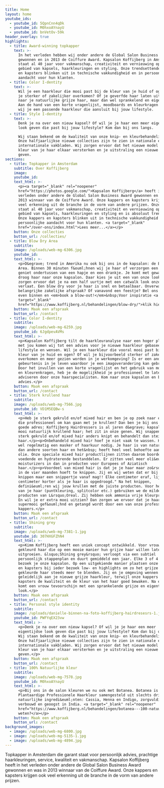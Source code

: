 ```yaml
---
title: Home
layout: home
youtube_ids:
  - youtube_id: 5QpnCnn4qDk
  - youtube_id: M0hxoAYnayU
  - youtube_id: bnVetOv-59k
header_overlay: true
highlights:
  - title: Award-winning topkapper
    text: >-
      In het verleden hebben wij onder andere de Global Salon Business Award
      gewonnen en in 2013 de Coiffure Award. Kapsalon Koffijberg in Amsterdam
      staat al 40 jaar voor vakmanschap, creativiteit en vernieuwing op het
      gebied van kapsels, haarkleuringen en styling. Onze trendsettende kappers
      en kapsters blinken uit in technische vakkundigheid en in persoonlijke
      aandacht voor hun klanten.
  - title: Color I-dentity
    text: >-
      Wil je een haarkleur die mooi past bij de kleur van je huid of ogen? Wil
      je sterker of zakelijker overkomen? Of je geverfde haar laten uitgroeien
      naar je natuurlijke grijze haar, maar dan wel sprankelend en eigentijds?
      Aan de hand van een korte vragenlijst, moodboards en kleurkragen adviseren
      wij je een passende haarkleur die aansluit bij jouw lifestyle.
  - title: Style I-dentity
    text: >-
      Denk je na over een nieuw kapsel? Of wil je je haar een meer eigentijdse
      look geven die past bij jouw lifestyle? Kom dan bij ons langs. 

      Wij staan bekend om de kwaliteit van onze knip- en kleurbehandelingen.
      Onze halfjaarlijkse nieuwe collecties zijn te zien in nationale en
      internationale vakbladen. Wij zorgen ervoor dat het nieuwe model en de
      kleur van je haar elkaar versterken en je uitstraling een nieuwe boost
      geven.
sections:
  - title: Topkapper in Amsterdam
    subtitle: Over Koffijberg
    image:
    youtube_id:
    text_html: >-
      <p><a target="_blank" rel="noopener"
      href="https://photos.google.com/">Kapsalon Koffijberg</a> heeft in het
      verleden onder andere de Global Salon Business Award gewonnen en was in
      2013 winnaar van de Coiffure Award. Onze kappers en kapsters krijgen ook
      veel erkenning uit de branche in de vorm van andere prijzen. Onze aanpak
      staat al 40 jaar voor vakmanschap, creativiteit en vernieuwing op het
      gebied van kapsels, haarkleuringen en styling en is absoluut trendsettend.
      Onze kappers en kapsters blinken uit in technische vakkundigheid en in
      persoonlijke aandacht voor hun klanten. <a target="_blank"
      href="/over-ons/index.html">Lees meer...</a></p>
    button: Onze collecties
    button_url: /collecties/
  - title: Blow Dry Area
    subtitle:
    image: /uploads/web-mg-6306.jpg
    youtube_id:
    text_html: >-
      <p>D&egrave; trend in Amerika nu ook bij ons in de kapsalon: de Blow Dry
      Area. Binnen 30 minuten f&ouml;hnen wij je haar of verzorgen een updo. Jij
      geniet ondertussen van een hapje en een drankje. Je komt met gewassen en
      droog haar naar onze kapsalon. Daar kies je uit een van onze looks en wij
      zorgen ervoor dat je na een half uurtje met een catwalk look onze kapsalon
      verlaat. Een blow dry voor je haar is snel en betaalbaar. Onverwacht een
      belangrijke zakelijke afspraak? Of vanavond een feestje? Bel ons of loop
      even binnen en <em>book a blow-out!</em>&nbsp;Voor inspiratie <a
      target="_blank"
      href="https://www.koffijberg.nl/behandelingen/blow-dry/">klik hier</a></p>
    button: Maak een afspraak
    button_url: /contact
  - title: Color I-dentity
    subtitle:
    image: /uploads/web-mg-6259.jpg
    youtube_id: 6JgdpevAVMs
    text_html: >-
      <p>Kapsalon Koffijberg tilt de haarkleuranalyse naar een hoger plan. Samen
      met jou komen wij tot een advies voor je nieuwe haarkleur gebaseerd op je
      lifestyle en wensen. Wil je een haarkleur die vooral mooi past bij de
      kleur van je huid en ogen? Of wil je bijvoorbeeld sterker of zakelijker
      overkomen en meer gezien worden in je werkomgeving? Is er een andere
      gebeurtenis in je leven waardoor je een imagoverandering kan gebruiken?
      Door het invullen van een korte vragenlijst en het gebruik van moodboards
      en kleurenkragen, heb je de mogelijkheid je professioneel te laten
      adviseren door onze haarspecialisten. Kom naar onze kapsalon en beleef dit
      advies.</p>
    button: Maak een afspraak
    button_url: /contact
  - title: Sterk krullend haar
    subtitle:
    image: /uploads/web-mg-7566.jpg
    youtube_id: VD1M5EQBw-s
    text_html: >-
      <p>Heb je sterk gekruld en/of mixed hair en ben je op zoek naar een kapper
      die professioneel om kan gaan met je krullen? Dan ben je bij ons aan het
      goede adres: Koffijberg Hairdressers is al jaren d&egrave; kapsalon voor
      mooi natuurlijk krullend haar; het zit in onze genen. Wij snappen dat je
      sterk gekruld en/of mixed hair anders knipt en behandelt dan steil en fijn
      haar.</p><p>Onbehandeld mixed hair hoef je niet vaak te wassen. Het heeft
      wel regelmatig een masker of haarkuur nodig. Je haar is van nature droger
      dan andere soorten haar en het&nbsp; heeft heel veel behoefte aan vocht en
      olie. Onze speciale mixed hair productlijnen zitten daarom boordevol
      voedende en hydraterende bestanddelen. Er zitten veel meer oli&euml;n en
      moisturizers in dan in producten voor Europees of Aziatisch
      haar.</p><p>Voordeel van mixed hair is dat je je haar maar zo&rsquo;n 1 x
      in de vier maanden hoeft te knippen. Jij en wij weten dat er bij het
      knippen maar een snippertje vanaf mag!! Elke centimeter eraf, lijkt wel 5
      centimeter korter als je haar is opgedroogd." Na het knippen,
      defini&euml;ren wij jouw krullen met de juiste producten. Voor het kleuren
      van je haar (puntkleuring, splitcolor etc.) gebruiken we de milde
      producten van L&rsquo;Oreal. Zij hebben ook ammonia vrije kleurproducten.
      En wil je er extra mooi uitzien? Dan zorgen we ervoor dat je haar
      supermooi gef&ouml;hnd en getangd wordt door een van onze professionele
      kappers.</p>
    button: Maak een afspraak
    button_url: /contact
  - title: Shining grey
    subtitle:
    image: /uploads/web-mg-7381-1.jpg
    youtube_id: 307HXGFZhN4
    text_html: >-
      <p>Kimm Koffijberg heeft een uniek concept ontwikkeld. Voor vrouwen met
      gekleurd haar die op een mooie manier hun grijze haar willen laten
      uitgroeien. &lsquo;Shining grey&rsquo; verloopt via een subtiel
      persoonlijk stappenplan en duurt gemiddeld een jaar. Elke 3 of 4 maanden
      bezoek je onze kapsalon. Op een uitgekiende manier plaatsen onze kappers
      en kapsters bij ieder bezoek low- en highlights om zo het grijze en het
      gekleurde haar steeds meer te blenden. Jij en je omgeving wennen zo
      geleidelijk aan je nieuwe grijze haarkleur, terwijl onze kappers en
      kapsters de kwaliteit en de kleur van het haar goed bewaken. Na een jaar
      komt een vrouw tevoorschijn met een sprankelende grijze en eigentijdse
      look.</p>
    button: Maak een afspraak
    button_url: /contact
  - title: Personal style identity
    subtitle:
    image: /uploads/danielle-binnen-na-foto-koffijberg-hairdresesrs-1.jpg
    youtube_id: PWFYqEX23vw
    text_html: >-
      <p>Denk je na over een nieuw kapsel? Of wil je je haar een meer
      eigentijdse look geven die past bij jouw lifestyle? Kom dan bij ons langs.
      Wij staan bekend om de kwaliteit van onze knip- en kleurbehandelingen.
      Onze halfjaarlijkse nieuwe collecties zijn te zien in nationale en
      internationale vakbladen. Wij zorgen ervoor dat het nieuwe model en de
      kleur van je haar elkaar versterken en je uitstraling een nieuwe boost
      geven.</p>
    button: Maak een afspraak
    button_url: /contact
  - title: 100% Natuurlijke kleur
    subtitle:
    image: /uploads/web-mg-7578.jpg
    youtube_id: M0hxoAYnayU
    text_html: >-
      <p>Bij ons in de salon kleuren we nu ook met Botanea. Botanea is een 100%
      Plantaardige Professionele Haarkleur samengesteld uit slechts drie
      natuurlijke ingredi&euml;nten: Cassia, Henna en Indigo, zorgvuldig
      verbouwd en geoogst in India. <a target="_blank" rel="noopener"
      href="https://www.koffijberg.nl/behandelingen/botanea---100-natuurlijke-kleuring/">Meer
      weten?</a></p>
    button: Maak een afspraak
    button_url: /contact
background_images:
  - image: /uploads/web-mg-6800.jpg
  - image: /uploads/web-mg-5135-1.jpg
  - image: /uploads/web-mg-4894.jpg
---
```


Topkapper in Amsterdam die garant staat voor persoonlijk advies, prachtige haarkleuringen, service, kwaliteit en vakmanschap. Kapsalon Koffijberg heeft in het verleden onder andere de Global Salon Business Award gewonnen en was in 2013 winnaar van de Coiffure Award. Onze kappers en kapsters krijgen ook veel erkenning uit de branche in de vorm van andere prijzen.
